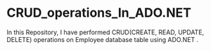 # CRUD_operations_In_ADO.NET
In this Repository, I have performed CRUD(CREATE, READ, UPDATE, DELETE) operations on Employee database table using ADO.NET . 
